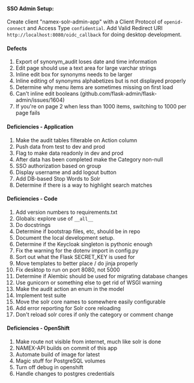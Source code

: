 
#### SSO Admin Setup:

Create client "namex-solr-admin-app" with a Client Protocol of `openid-connect` and Access Type `confidential`. Add
Valid Redirect URI `http://localhost:8080/oidc_callback` for doing desktop development.

#### Defects
1. Export of synonym_audit loses date and time information
1. Edit page should use a text area for large varchar strings
1. Inline edit box for synonyms needs to be larger
1. Inline editing of synonyms alphabetizes but is not displayed properly
1. Determine why menu items are sometimes missing on first load
1. Can't inline edit booleans (github.com/flask-admin/flask-admin/issues/1604)
1. If you're on page 2 when less than 1000 items, switching to 1000 per page fails

#### Deficiencies - Application
1. Make the audit tables filterable on Action column
1. Push data from test to dev and prod
1. Flag to make data readonly in dev and prod
1. After data has been completed make the Category non-null 
1. SSO authorization based on group
1. Display username and add logout button
1. Add DB-based Stop Words to Solr
1. Determine if there is a way to highlight search matches

#### Deficiencies - Code
1. Add version numbers to requirements.txt
1. Globals: explore use of `__all__`
1. Do docstrings
1. Determine if bootstrap files, etc, should be in repo
1. Document the local development setup.
1. Determine if the Keycloak singleton is pythonic enough
1. Fix the warning for the dotenv import in config.py
1. Sort out what the Flask SECRET_KEY is used for
1. Move templates to better place / do jinja properly
1. Fix desktop to run on port 8080, not 5000
1. Determine if Alembic should be used for migrating database changes
1. Use gunicorn or something else to get rid of WSGI warning
1. Make the audit action an enum in the model
1. Implement test suite
1. Move the solr core names to somewhere easily configurable
1. Add error reporting for Solr core reloading
1. Don't reload solr cores if only the category or comment change

#### Deficiencies - OpenShift
1. Make route not visible from internet, much like solr is done
1. NAMEX-API builds on commit of this app
1. Automate build of image for latest
1. Magic stuff for PostgreSQL volumes
1. Turn off debug in openshift
1. Handle changes to postgres credentials
